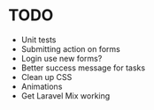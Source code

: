 # TODO
- Unit tests
- Submitting action on forms
- Login use new forms?
- Better success message for tasks
- Clean up CSS
- Animations
- Get Laravel Mix working
